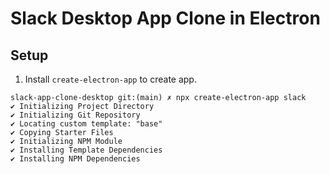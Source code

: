 # Slack Desktop App Clone in Electron

## Setup
1. Install `create-electron-app` to create app.
```
slack-app-clone-desktop git:(main) ✗ npx create-electron-app slack
✔ Initializing Project Directory
✔ Initializing Git Repository
✔ Locating custom template: "base"
✔ Copying Starter Files
✔ Initializing NPM Module
✔ Installing Template Dependencies
✔ Installing NPM Dependencies
```

